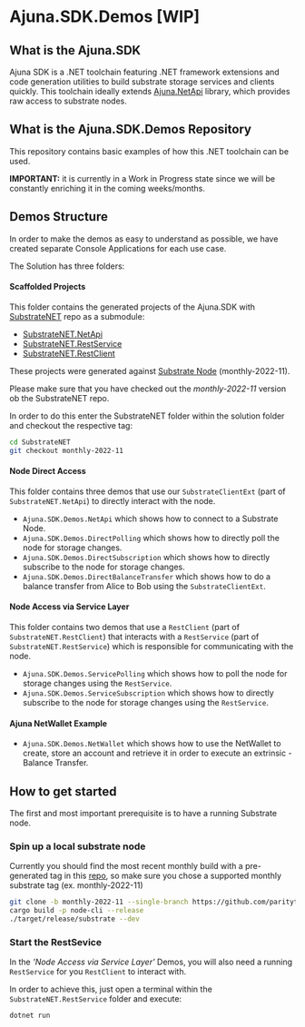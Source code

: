 # Ajuna.SDK.Demos [WIP]

## What is the Ajuna.SDK
Ajuna SDK is a .NET toolchain featuring .NET framework extensions and code generation utilities to build substrate storage services and clients quickly. This toolchain ideally extends [Ajuna.NetApi](https://github.com/ajuna-network/Ajuna.NetApi) library, which provides raw access to substrate nodes.

## What is the Ajuna.SDK.Demos Repository
This repository contains basic examples of how this .NET toolchain can be used. 

**IMPORTANT:** it is currently in a Work in Progress state since we will be constantly enriching it in the coming weeks/months.

## Demos Structure

In order to make the demos as easy to understand as possible, we have created separate Console Applications for each use case. 

The Solution has three folders:

#### Scaffolded Projects 

This folder contains the generated projects of the Ajuna.SDK with [SubstrateNET](https://github.com/ajuna-network/SubstrateNET) repo as a submodule:
- [SubstrateNET.NetApi](https://github.com/ajuna-network/Ajuna.SDK#ajunanetapiext)
- [SubstrateNET.RestService](https://github.com/ajuna-network/Ajuna.SDK#ajunarestservice)
- [SubstrateNET.RestClient](https://github.com/ajuna-network/Ajuna.SDK#ajunarestclient)

These projects were generated against [Substrate Node](https://github.com/paritytech/substrate) (monthly-2022-11).

Please make sure that you have checked out the _monthly-2022-11_ version ob the SubstrateNET repo.

In order to do this enter the SubstrateNET folder within the solution folder and checkout the respective tag: 

```bash
cd SubstrateNET
git checkout monthly-2022-11
```

#### Node Direct Access
This folder contains three demos that use our `SubstrateClientExt` (part of `SubstrateNET.NetApi`) to directly interact with the node.

- `Ajuna.SDK.Demos.NetApi` which shows how to connect to a Substrate Node.
- `Ajuna.SDK.Demos.DirectPolling` which shows how to directly poll the node for storage changes.
- `Ajuna.SDK.Demos.DirectSubscription` which shows how to directly subscribe to the node for storage changes.
- `Ajuna.SDK.Demos.DirectBalanceTransfer` which shows how to do a balance transfer from Alice to Bob using the `SubstrateClientExt`. 

#### Node Access via Service Layer
This folder contains two demos that use a `RestClient` (part of `SubstrateNET.RestClient`) that interacts with a `RestService` (part of `SubstrateNET.RestService`) which is responsible for communicating with the node.

- `Ajuna.SDK.Demos.ServicePolling` which shows how to poll the node for storage changes using the `RestService`.
- `Ajuna.SDK.Demos.ServiceSubscription` which shows how to directly subscribe to the node for storage changes using the `RestService`.

#### Ajuna NetWallet Example

- `Ajuna.SDK.Demos.NetWallet` which shows how to use the NetWallet to create, store an account and retrieve it in order to execute an extrinsic - Balance Transfer.

## How to get started 

The first and most important prerequisite is to have a running Substrate node.  

### Spin up a local substrate node
Currently you should find the most recent monthly build with a pre-generated tag in this [repo](https://github.com/paritytech/substrate), so make sure you chose a supported monthly substrate tag (ex. monthly-2022-11)

```bash
git clone -b monthly-2022-11 --single-branch https://github.com/paritytech/substrate.git
cargo build -p node-cli --release
./target/release/substrate --dev
```

### Start the RestSevice

In the _'Node Access via Service Layer'_ Demos, you will also need a running `RestService` for you `RestClient` to interact with.  

In order to achieve this, just open a terminal within the  `SubstrateNET.RestService` folder and execute:

```bash
dotnet run
```



